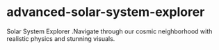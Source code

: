# advanced-solar-system-explorer
Solar System Explorer .Navigate through our cosmic neighborhood with realistic physics and stunning visuals.
